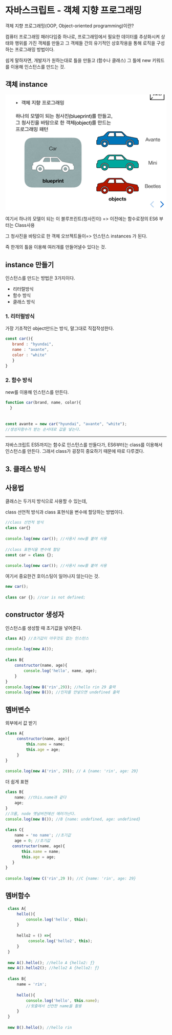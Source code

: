 # 자바스크립트 - 객체 지향 프로그래밍
객체 지향 프로그래밍(OOP, Object-oriented programming)이란?

컴퓨터 프로그래밍 패러다임중 하나로, 프로그래밍에서 필요한 데이터를 추상화시켜 상태와 행위를 가진 객체를 만들고 그 객체들 간의 유기적인 상호작용을 통해 로직을 구성하는 프로그래밍 방법이다.

쉽게 말하자면, 개발자가 원하는대로 틀을 만들고 (함수나 클래스)
그 틀에 new 키워드를 이용해 인스턴스를 만드는 것.

## 객체 instance
![Alt text](../IMG/object.png)

여기서 하나의 모델이 되는 이 블루프린트(청사진이) => 이전에는 함수로정의
ES6 부터는 Class사용 

그 청사진을 바탕으로 한 객체 오브젝트들이=> 인스턴스 instances 가 된다.

즉 한개의 틀을 이용해 여러개를 만들어낼수 있다는 것.
## instance 만들기
인스턴스를 만드는 방법은 3가지이다.

- 리터럴방식
-  함수 방식
 - 클래스 방식

 ### 1. 리터럴방식
 가장 기초적인 object만드는 방식, 말그대로 직접작성한다.
 ```js
const car(){
    brand : "hyundai",
    name : "avante",
    color : "white"
    }
}
 ```

  ### 2. 함수 방식
 new를 이용해 인스턴스를 만든다.
  ```js
function car(brand, name, color){
    }


const avante = new car("hyundai", "avante", "white");
//생성자함수가 받는 순서대로 값을 넣는다.

  ```
  -----------------------
  자바스크립트 ES5까지는 함수로 인스턴스를 만들다가,
   ES6부터는 class를 이용해서 인스턴스를 만든다. 그래서 class가 굉장히 중요하기 때문에 따로 다루겠다.

   ## 3. 클래스 방식

   ## 사용법 
   
 클래스는 두가지 방식으로 사용할 수 있는데, 

 class 선언적 방식과 class 표현식을 변수에 할당하는 방법이다.
 
```js
//class 선언적 방식
class car{}

console.log(new car()); //사용시 new를 붙여 사용

//class 표현식을 변수에 할당
const car = class {};

console.log(new car()); //사용시 new를 붙여 사용
```
여기서 중요한건 호이스팅이 일어나지 않는다는 것.
```js
new car();

class car {}; //car is not defined;
```

## constructor 생성자

인스턴스를 생성할 때 초기값을 넣어준다.

```js
class A{} //초기값이 아무것도 없는 인스턴스

console.log(new A());

class B{ 
    constructor(name, age){
        console.log('hello', name, age);
    }
}
console.log(new B('rin',29)); //hello rin 29 출력
console.log(new B()); //인자를 안넣으면 undefined 출력
```
## 멤버변수
외부에서 값 받기
```js
class A{
     constructor(name, age){
         this.name = name;
         this.age = age;
     }
}

console.log(new A('rin', 29)); // A {name: 'rin', age: 29} 
```
더 쉽게 표현

```js
class B{
    name; //this.name과 같다
    age;
}
//크롬, node 옛날버전에선 에러가난다.
console.log(new B()); //B {name: undefined, age: undefined}

class C{
    name = 'no name'; //초기값
    age = 0; //초기값
   constructor(name, age){ 
       this.name = name;
       this.age = age;
   }
}

console.log(new C('rin',29 )); //C {name: 'rin', age: 29}
```
## 멤버함수
```js
 class A{
     hello(){
         console.log('hello', this);
     }
     
     hello2 = () =>{
          console.log('hello2', this);
     }
 }

 new A().hello(); //hello A {hello2: ƒ}
 new A().hello2(); //hello2 A {hello2: ƒ}

 class B{
     name = 'rin'; 

     hello(){
         console.log('hello', this.name);
         //윗줄에서 선언한 name을 활용
     }
 }

 new B().hello(); //hello rin
```











